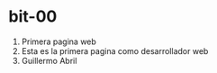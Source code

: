 # bit-00
1. Primera pagina web
2. Esta es la primera pagina como desarrollador web
3. Guillermo Abril